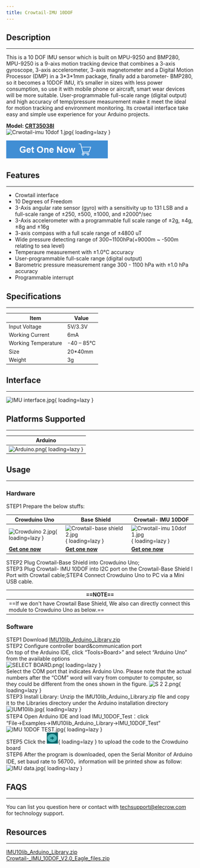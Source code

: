 ```yaml
---
title: Crowtail-IMU 10DOF
---
```


## Description
-----------

This is a 10 DOF IMU sensor which is built on MPU-9250 and BMP280, MPU-9250 is a 9-aixs motion tracking device that combines a 3-axis gyroscope, 3-axis accelerometer, 3-axis magnetometer and a Digital Motion Processor (DMP) in a 3\*3\*1mm package, finally add a barometer- BMP280, so it becomes a 10DOF IMU, it’s smaller in sizes with less power consumption, so use it with mobile phone or aircraft, smart wear devices will be more suitable.
User-programmable full-scale range (digital output) and high accuracy of temp/pressure measurement make it meet the ideal for motion tracking and environment monitoring. Its crowtail interface take easy and simple use experience for your Arduino projects.

**Model: [CRT35038I](https://www.elecrow.com/crowtail-imu-10dof.html)**  
![Crwotail-imu 10dof 1.jpg](https://wiki.elecrow.com/images/thumb/3/3b/Crwotail-imu_10dof_1.jpg/500px-Crwotail-imu_10dof_1.jpg){ loading=lazy }

[![Alt text](./assets/images/Get_one_now.png)](https://www.elecrow.com/crowtail-imu-10dof.html "Title text")

## Features
--------

- Crowtail interface
- 10 Degrees of Freedom
- 3-Axis angular rate sensor (gyro) with a sensitivity up to 131 LSB and a full-scale range of ±250, ±500, ±1000, and ±2000°/sec
- 3-Axis accelerometer with a programmable full scale range of ±2g, ±4g, ±8g and ±16g
- 3-axis compass with a full scale range of ±4800 uT
- Wide pressure detecting range of 300~1100hPa(+9000m ~ -500m relating to sea level)
- Temperaure measurement with ±1.0°C accuracy
- User-programmable full-scale range (digital output)
- Barometric pressure measurement range 300 - 1100 hPa with ±1.0 hPa accuracy
- Programmable interrupt

## Specifications
--------------

| **Item** | **Value** |
|---|---|
| Input Voltage | 5V/3.3V |
| Working Current | 6mA |
| Working Temperature | -40 – 85℃ |
| Size | 20\*40mm |
| Weight | 3g |

## Interface
---------

![IMU interface.jpg](https://wiki.elecrow.com/images/thumb/d/d1/IMU_interface.jpg/800px-IMU_interface.jpg){ loading=lazy }

## Platforms Supported
-------------------

| **Arduino** |
|:-:|
| ![Arduino.png](https://wiki.elecrow.com/images/6/63/Arduino.png){ loading=lazy } |

## Usage
-----

### Hardware

STEP1 Prepare the below stuffs:  

| **Crowduino Uno**                                            | **Base Shield**                                              | **Crowtail- IMU 10DOF**                                      |
| ------------------------------------------------------------ | ------------------------------------------------------------ | ------------------------------------------------------------ |
| ![Crowduino 2.jpg](https://wiki.elecrow.com/images/thumb/d/d4/Crowduino_2.jpg/300px-Crowduino_2.jpg){ loading=lazy } | ![Crowtail-base shield 2.jpg](https://wiki.elecrow.com/images/thumb/c/cb/Crowtail-base_shield_2.jpg/200px-Crowtail-base_shield_2.jpg){ loading=lazy } | ![Crwotail-imu 10dof 1.jpg](https://wiki.elecrow.com/images/thumb/3/3b/Crwotail-imu_10dof_1.jpg/250px-Crwotail-imu_10dof_1.jpg){ loading=lazy } |
| [**Get one now**](https://www.elecrow.com/crowduino-unosd-v15-p-840.html) | [**Get one now**](https://www.elecrow.com/crowtail-base-shield-p-1264.html) | [**Get one now**](https://www.elecrow.com/crowtail-imu-10dof.html) |

STEP2 Plug Crowtail-Base Shield into Crowduino Uno;  
STEP3 Plug Crowtail- IMU 10DOF into I2C port on the Crowtail-Base Shield I Port with Crowtail cable;STEP4 Connect Crowduino Uno to PC via a Mini USB cable.  

| ==**NOTE**== |
|---|
| ==If we don't have Crowtail Base Shield, We also can directly connect this module to Crowduino Uno as below.== |

### Software

STEP1 Download [IMU10lib\_Arduino\_Library.zip](./files/IMU10lib-Arduino-Library-zip.md)  
STEP2 Configure controller board&amp;communication port  
On top of the Arduino IDE, click “Tools&gt;Board&gt;” and select “Arduino Uno” from the available options  
![SELECT BOARD.png](https://wiki.elecrow.com/images/thumb/c/c5/SELECT_BOARD.png/700px-SELECT_BOARD.png){ loading=lazy }  
Select the COM port that indicates Arduino Uno. Please note that the actual numbers after the “COM” word will vary from computer to computer, so they could be different from the ones shown in the figure.
![S 2 2.png](https://wiki.elecrow.com/images/thumb/d/d5/S_2_2.png/800px-S_2_2.png){ loading=lazy }  
STEP3 Install Library: Unzip the IMU10lib\_Arduino\_Library.zip file and copy it to the Libraries directory under the Arduino installation directory  
![IUM10lib.jpg](https://wiki.elecrow.com/images/7/70/IUM10lib.jpg){ loading=lazy }  
STEP4 Open Arduino IDE and load IMU\_10DOF\_Test：click “File→Examples→IMU10lib\_Arduino\_Library→IMU\_10DOF\_Test”  
![IMU 10DOF TEST.jpg](https://wiki.elecrow.com/images/thumb/4/49/IMU_10DOF_TEST.jpg/800px-IMU_10DOF_TEST.jpg){ loading=lazy }  
STEP5 Click the ![Upload.png](./assets/images/30px-Upload.png){ loading=lazy } to upload the code to the Crowduino board  
STEP6 After the program is downloaded, open the Serial Monitor of Arduino IDE, set baud rate to 56700，information will be printed show as follow:  
![IMU data.jpg](https://wiki.elecrow.com/images/thumb/7/7b/IMU_data.jpg/800px-IMU_data.jpg){ loading=lazy }

## FAQS
----

You can list you question here or contact with techsupport@elecrow.com for technology support.

## Resources
---------

[IMU10lib\_Arduino\_Library.zip](./files/IMU10lib-Arduino-Library-zip.md)  
[Crowtail-\_IMU\_10DOF\_V2.0\_Eagle\_files.zip](./files/Crowtail-IMU-10DOF-V2.0-Eagle-files-zip.md)